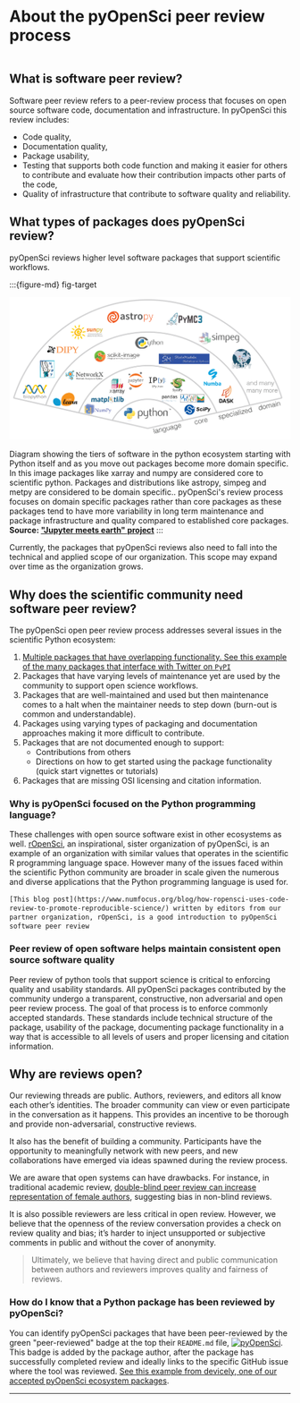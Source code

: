 # About the pyOpenSci peer review process

```{tableofcontents}
```

## What is software peer review? 

Software peer review refers to a peer-review process that focuses on open source software code, documentation and infrastructure. In pyOpenSci this review includes:

* Code quality,
* Documentation quality,
* Package usability, 
* Testing that supports both code function and making it easier for others to contribute and evaluate how their contribution impacts other parts of the code,
* Quality of infrastructure that contribute to software quality and reliability. 

## What types of packages does pyOpenSci review? 
pyOpenSci reviews higher level software packages that support scientific workflows. 

:::{figure-md} fig-target

<img src="../images/python-stack-jupyter-earth.png" alt="Image showing the tiers of software in the python ecosystem starting with Python itself and as you move out packages become more domain specific. In this image packages like xarray and numpy are considered core to scientific python. Packages and distributions like astropy, simpeg and metpy are considered to be domain specific." width="700px">

Diagram showing the tiers of software in the python ecosystem starting with Python itself and as you move out packages become more domain specific. In this image packages like xarray and numpy are considered core to scientific python. Packages and distributions like astropy, simpeg and metpy are considered to be domain specific.. pyOpenSci's review
process focuses on domain specific packages rather than core packages as 
these packages tend to have more variability in long term maintenance and 
package infrastructure and quality compared to established core packages. **Source: ["Jupyter meets earth" project](https://jupytearth.org/jupyter-resources/introduction/ecosystem.html)**
:::
 

Currently, the packages that pyOpenSci reviews also need to fall into the 
technical and applied scope of our organization. This scope may expand over time 
as the organization grows.

## Why does the scientific community need software peer review?

The pyOpenSci open peer review process addresses several issues in the 
scientific Python ecosystem:

1. [Multiple packages that have overlapping functionality. See this example of the many packages that interface with Twitter on `PyPI`](https://pypi.org/search/?q=twitter) 
1. Packages that have varying levels of maintenance yet are used by the community to support open science workflows. 
1. Packages that are well-maintained and used but then maintenance comes to a halt when the maintainer needs to step down (burn-out is common and understandable).
1. Packages using varying types of packaging and documentation approaches making it more difficult to contribute.
1. Packages that are not documented enough to support:
   * Contributions from others
   * Directions on how to get started using the package functionality (quick start vignettes or tutorials)  
1. Packages that are missing OSI licensing and citation information.

### Why is pyOpenSci focused on the Python programming language? 

These challenges with open source software exist in other ecosystems as well.  [rOpenSci](https://www.ropensci.org), an inspirational, sister organization of pyOpenSci, is an 
example of an organization with similar values that operates in the scientific R programming language 
space. However many of the issues 
faced within the scientific Python community are broader in scale given the 
numerous and diverse applications that the Python programming language is used for.

```{note}
[This blog post](https://www.numfocus.org/blog/how-ropensci-uses-code-review-to-promote-reproducible-science/) written by editors from our partner organization, rOpenSci, is a good introduction to pyOpenSci software peer review 
```

### Peer review of open software helps maintain consistent open source software quality

Peer review of python tools that support science is critical to enforcing 
quality and usability standards. All pyOpenSci packages contributed by the 
community undergo a transparent, constructive, non adversarial and open peer 
review process. The goal of that process is to enforce commonly accepted standards.
These standards include technical structure of the package, usability of the 
package, documenting package functionality in a way that is accessible 
to all levels of users and proper licensing and citation information.


## Why are reviews open?

Our reviewing threads are public. Authors, reviewers, and editors all know 
each other’s identities. The broader community can view or even participate 
in the conversation as it happens. This provides an incentive to be thorough 
and provide non-adversarial, constructive reviews. 

It also has the benefit of building a community. Participants have the 
opportunity to meaningfully network with new peers, and new collaborations 
have emerged via ideas spawned during the review process.

We are aware that open systems can have drawbacks. For instance, in 
traditional academic review, [double-blind peer review can increase representation of female authors](https://www.sciencedirect.com/science/article/pii/S0169534707002704), 
suggesting bias in non-blind reviews. 

It is also possible reviewers are less critical in open review. However, we 
believe that the openness of the review conversation provides a check on 
review quality and bias; it’s harder to inject unsupported or subjective 
comments in public and without the cover of anonymity. 

> Ultimately, we 
> believe that having direct and public communication between authors and 
> reviewers improves quality and fairness of reviews.

### How do I know that a Python package has been reviewed by pyOpenSci?

You can identify pyOpenSci packages that have been peer-reviewed by the green 
"peer-reviewed" badge at the top their `README.md` file, [![pyOpenSci](https://tinyurl.com/y22nb8up)](). This badge is added by the package author, after the package
has successfully completed review and ideally links to the specific GitHub issue
where the tool was reviewed. [See this example from devicely, one of our accepted pyOpenSci ecosystem packages](https://github.com/hpi-dhc/devicely).



********

